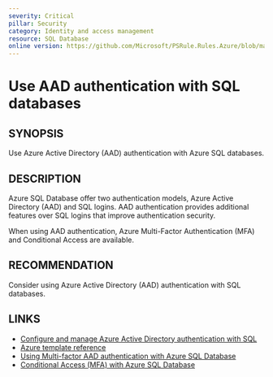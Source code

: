 ```yaml
---
severity: Critical
pillar: Security
category: Identity and access management
resource: SQL Database
online version: https://github.com/Microsoft/PSRule.Rules.Azure/blob/main/docs/rules/en/Azure.SQL.AAD.md
---
```


# Use AAD authentication with SQL databases

## SYNOPSIS

Use Azure Active Directory (AAD) authentication with Azure SQL databases.

## DESCRIPTION

Azure SQL Database offer two authentication models, Azure Active Directory (AAD) and SQL logins.
AAD authentication provides additional features over SQL logins that improve authentication security.

When using AAD authentication, Azure Multi-Factor Authentication (MFA) and Conditional Access are available.

## RECOMMENDATION

Consider using Azure Active Directory (AAD) authentication with SQL databases.

## LINKS

- [Configure and manage Azure Active Directory authentication with SQL](https://docs.microsoft.com/en-us/azure/sql-database/sql-database-aad-authentication-configure)
- [Azure template reference](https://docs.microsoft.com/en-us/azure/templates/microsoft.sql/2014-04-01/servers/administrators)
- [Using Multi-factor AAD authentication with Azure SQL Database](https://docs.microsoft.com/en-us/azure/sql-database/sql-database-ssms-mfa-authentication)
- [Conditional Access (MFA) with Azure SQL Database](https://docs.microsoft.com/en-us/azure/sql-database/sql-database-conditional-access)
